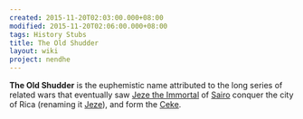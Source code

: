 ```yaml
---
created: 2015-11-20T02:03:00.000+08:00
modified: 2015-11-20T02:06:00.000+08:00
tags: History Stubs
title: The Old Shudder
layout: wiki
project: nendhe
---
```


**The Old Shudder** is the euphemistic name attributed to the long series of related wars that eventually saw [Jeze the Immortal](/content/kyahida_wiki/wiki/Jeze_the_Immortal) of [Sairo](/content/kyahida_wiki/wiki/Sairo) conquer the city of Rica (renaming it [Jeze](/content/kyahida_wiki/wiki/Jeze)), and form the [Ceke](/content/kyahida_wiki/wiki/Ceke).
